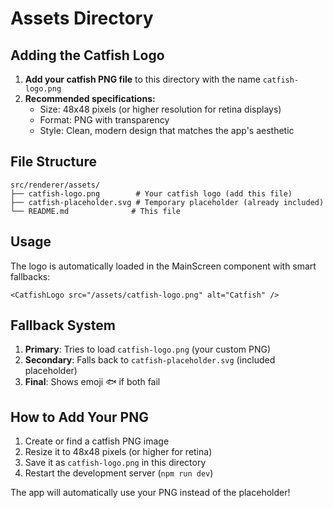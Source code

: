 # Assets Directory

## Adding the Catfish Logo

1. **Add your catfish PNG file** to this directory with the name `catfish-logo.png`
2. **Recommended specifications:**
   - Size: 48x48 pixels (or higher resolution for retina displays)
   - Format: PNG with transparency
   - Style: Clean, modern design that matches the app's aesthetic

## File Structure
```
src/renderer/assets/
├── catfish-logo.png        # Your catfish logo (add this file)
├── catfish-placeholder.svg # Temporary placeholder (already included)
└── README.md              # This file
```

## Usage
The logo is automatically loaded in the MainScreen component with smart fallbacks:
```tsx
<CatfishLogo src="/assets/catfish-logo.png" alt="Catfish" />
```

## Fallback System
1. **Primary**: Tries to load `catfish-logo.png` (your custom PNG)
2. **Secondary**: Falls back to `catfish-placeholder.svg` (included placeholder)
3. **Final**: Shows emoji 🐟 if both fail

## How to Add Your PNG
1. Create or find a catfish PNG image
2. Resize it to 48x48 pixels (or higher for retina)
3. Save it as `catfish-logo.png` in this directory
4. Restart the development server (`npm run dev`)

The app will automatically use your PNG instead of the placeholder! 